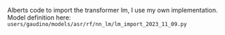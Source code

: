 Alberts code to import the transformer lm, I use my own implementation.
Model definition here: `users/gaudino/models/asr/rf/nn_lm/lm_import_2023_11_09.py`